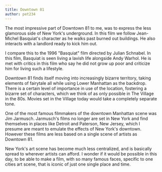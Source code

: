 ```yaml
---
title: Downtown 81
author: pet234
---
```


The most impressive part of Downtown 81 to me, was to express the less glamorous side of New York's underground. In this film we follow Jean-Michel Basquiat's character as he walks past burned out buildings. He also interacts with a landlord ready to kick him out.

I compare this to the 1996 "Basquiat" film directed by Julian Schnabel. In this film, Basquiat is seen living a lavish life alongside Andy Warhol. He is met with critics in this film who say he did not grow up poor and criticize him for living such a lifestyle.

Downtown 81 finds itself moving into increasingly bizarre territory, taking elements of fairytale all while using Lower Manhattan as the backdrop. There is a certain level of importance in use of the location, fostering a bizarre set of characters, which we think of as only possible in The Village in the 80s. Movies set in the Village today would take a completely separate tone.

One of the most famous filmmakers of the downtown Manhattan scene was Jim Jarmusch. Jarmusch's films no longer are set in New York and find themselves in places like Detroit and Paterson, New Jersey, which I presume are meant to emulate the effects of New York's downtown. However these films are less based on a single scene of artists as Downtown 81.

New York's art scene has become much less centralized, and is basically spread to wherever artists can afford. I wonder if it would be possible in this day, to be able to make a film, with so many famous faces, specific to one cities art scene, that is iconic of just one single place and time.
